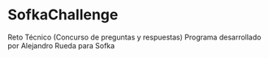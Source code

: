# SofkaChallenge
Reto Técnico (Concurso de preguntas y respuestas)
Programa desarrollado por Alejandro Rueda para Sofka
